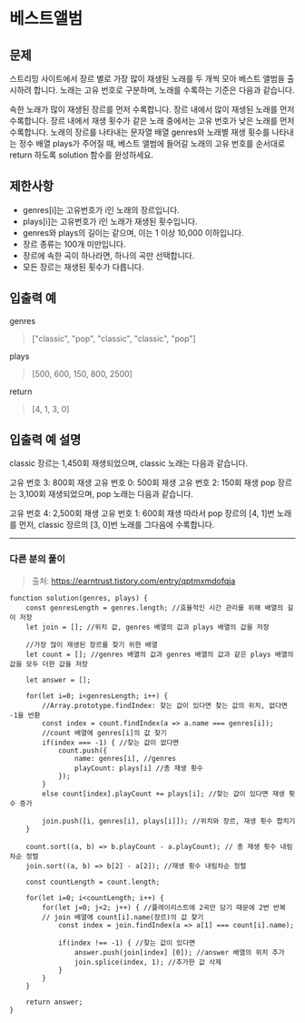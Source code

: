 # 베스트앨범

## 문제
스트리밍 사이트에서 장르 별로 가장 많이 재생된 노래를 두 개씩 모아 베스트 앨범을 출시하려 합니다. 노래는 고유 번호로 구분하며, 노래를 수록하는 기준은 다음과 같습니다.

속한 노래가 많이 재생된 장르를 먼저 수록합니다.
장르 내에서 많이 재생된 노래를 먼저 수록합니다.
장르 내에서 재생 횟수가 같은 노래 중에서는 고유 번호가 낮은 노래를 먼저 수록합니다.
노래의 장르를 나타내는 문자열 배열 genres와 노래별 재생 횟수를 나타내는 정수 배열 plays가 주어질 때, 베스트 앨범에 들어갈 노래의 고유 번호를 순서대로 return 하도록 solution 함수를 완성하세요.


## 제한사항
- genres[i]는 고유번호가 i인 노래의 장르입니다.
- plays[i]는 고유번호가 i인 노래가 재생된 횟수입니다.
- genres와 plays의 길이는 같으며, 이는 1 이상 10,000 이하입니다.
- 장르 종류는 100개 미만입니다.
- 장르에 속한 곡이 하나라면, 하나의 곡만 선택합니다.
- 모든 장르는 재생된 횟수가 다릅니다.
## 입출력 예
genres	                                        	
> ["classic", "pop", "classic", "classic", "pop"]	

plays
> [500, 600, 150, 800, 2500]	

return
> [4, 1, 3, 0]
## 입출력 예 설명
classic 장르는 1,450회 재생되었으며, classic 노래는 다음과 같습니다.

고유 번호 3: 800회 재생
고유 번호 0: 500회 재생
고유 번호 2: 150회 재생
pop 장르는 3,100회 재생되었으며, pop 노래는 다음과 같습니다.

고유 번호 4: 2,500회 재생
고유 번호 1: 600회 재생
따라서 pop 장르의 [4, 1]번 노래를 먼저, classic 장르의 [3, 0]번 노래를 그다음에 수록합니다.

---

### 다른 분의 풀이 
 > 출처: https://earntrust.tistory.com/entry/qptmxmdofqja

```
function solution(genres, plays) {
    const genresLength = genres.length; //효율적인 시간 관리를 위해 배열의 길이 저장
    let join = []; //위치 값, genres 배열의 값과 plays 배열의 값을 저장
    
    //가장 많이 재생된 장르를 찾기 위한 배열
    let count = []; //genres 배열의 값과 genres 배열의 값과 같은 plays 배열의 값을 모두 더한 값을 저장

    let answer = [];
    
    for(let i=0; i<genresLength; i++) {
        //Array.prototype.findIndex: 찾는 값이 있다면 찾는 값의 위치, 없다면 -1을 반환
        const index = count.findIndex(a => a.name === genres[i]);
        //count 배열에 genres[i]의 값 찾기
        if(index === -1) { //찾는 값이 없다면
            count.push({
                name: genres[i], //genres
                playCount: plays[i] //총 재생 횟수
            });
        } 
        else count[index].playCount += plays[i]; //찾는 값이 있다면 재생 횟수 증가
        
        join.push([i, genres[i], plays[i]]); //위치와 장르, 재생 횟수 합치기
    }
    
    count.sort((a, b) => b.playCount - a.playCount); // 총 재생 횟수 내림차순 정렬
    join.sort((a, b) => b[2] - a[2]); //재생 횟수 내림차순 정렬
    
    const countLength = count.length;
    
    for(let i=0; i<countLength; i++) {
        for(let j=0; j<2; j++) { //플레이리스트에 2곡만 담기 때문에 2번 반복
        // join 배열에 count[i].name(장르)의 값 찾기
            const index = join.findIndex(a => a[1] === count[i].name);
            
            if(index !== -1) { //찾는 값이 있다면
                answer.push(join[index] [0]); //answer 배열의 위치 추가
                join.splice(index, 1); //추가한 값 삭제
            }
        }
    }
    
    return answer;
}
```